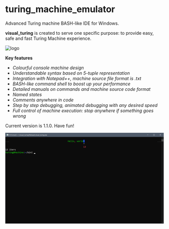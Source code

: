 # turing_machine_emulator
Advanced Turing machine BASH-like IDE for Windows.

**visual_turing** is created to serve one specific purpose: to provide easy, safe and fast Turing Machine experience.


[logo]: https://raw.githubusercontent.com/SergejVolkov/turing_machine_emulator/main/Images/logo.png
![logo](/logo.png)

**Key features**

+ *Colourful console machine design*
+ *Understandable syntax based on 5-tuple representation*
+ *Integration with Notepad++, machine source file format is .txt*
+ *BASH-like command shell to boost up your performance*
+ *Detailed manuals on commands and machine source code format*
+ *Named states*
+ *Comments anywhere in code*
+ *Step by step debugging, animated debugging with any desired speed*
+ *Full control of machine execution: stop anywhere if something goes wrong*

Current version is 1.1.0. Have fun!

![alt text](https://raw.githubusercontent.com/SergejVolkov/turing_machine_emulator/main/Images/Screenshot_1.png)
